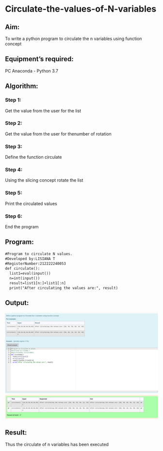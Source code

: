 # Circulate-the-values-of-N-variables
## Aim:
To write a python program to circulate the n variables using function concept
## Equipment’s required:
PC
Anaconda - Python 3.7
## Algorithm: 
### Step 1: 
Get the value from the user for the list
### Step 2: 
Get the value from the user for thenumber of rotation
### Step 3: 
Define the function circulate
### Step 4: 
Using the slicing concept rotate the list
### Step 5: 
Print the circulated values
### Step 6: 
End the program
## Program:
```
#Program to circulate N values.
#Developed by:LISIANA T
#RegisterNumber:212222240053
def circulate():
  list1=eval(input())
  n=int(input())
  result=list1[n:]+list1[:n]
  print("After circulating the values are:", result)

```

## Output:
![Circulate-the-values-of-N-variables](python2.png) 

## Result:

Thus the circulate of n variables has been executed